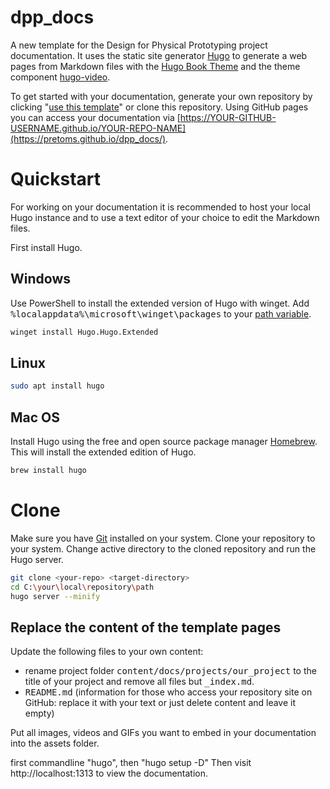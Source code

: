 # dpp_docs
A new template for the Design for Physical Prototyping project documentation. 
It uses the static site generator [Hugo](https://gohugo.io/) to generate a web pages from Markdown files with the [Hugo Book Theme](https://github.com/alex-shpak/hugo-book) and the theme component [hugo-video](https://github.com/martignoni/hugo-video).

To get started with your documentation, generate your own repository by clicking "[use this template]" or clone this repository.
Using GitHub pages you can access your documentation via [https://YOUR-GITHUB-USERNAME.github.io/YOUR-REPO-NAME](https://pretoms.github.io/dpp_docs/).

# Quickstart

For working on your documentation it is recommended to host your local Hugo instance and to use a text editor of your choice to edit the Markdown files. 

First install Hugo.
## Windows
Use PowerShell to install the extended version of Hugo with winget. Add <kbd>%localappdata%\microsoft\winget\packages</kbd> to your [path variable](https://windowsloop.com/how-to-add-to-windows-path/).
```bash
winget install Hugo.Hugo.Extended
```

## Linux
```bash
sudo apt install hugo
```

## Mac OS
Install Hugo using the free and open source package manager [Homebrew](https://brew.sh/). This will install the extended edition of Hugo.

```bash
brew install hugo
```

# Clone

Make sure you have [Git](https://git-scm.com/) installed on your system.
Clone your repository to your system.
Change active directory to the cloned repository and run the Hugo server.

```bash
git clone <your-repo> <target-directory>
cd C:\your\local\repository\path
hugo server --minify
```

## Replace the content of the template pages

Update the following files to your own content:

* rename project folder <kbd>content/docs/projects/our_project</kbd> to the title of your project and remove all files but <kbd>_index.md</kbd>.
* <kbd>README.md</kbd> (information for those who access your repository site on GitHub: replace it with your text or just delete content and leave it empty)

Put all images, videos and GIFs you want to embed in your documentation into the assets folder.

first commandline "hugo", then "hugo setup -D"
Then visit http://localhost:1313 to view the documentation.

[use this template]: https://github.com/pretoms/dpp_docs/generate

